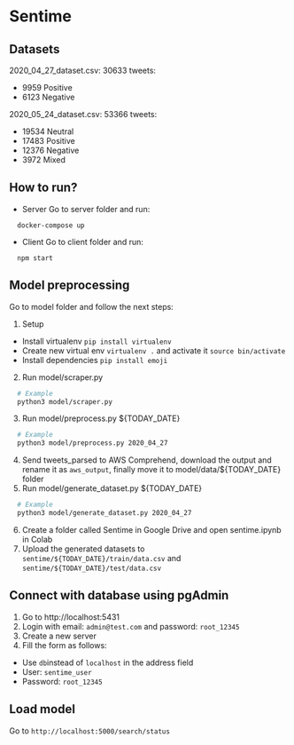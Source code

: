 # Sentime

## Datasets
2020_04_27_dataset.csv: 30633 tweets:
- 9959 Positive
- 6123 Negative

2020_05_24_dataset.csv: 53366 tweets:
  - 19534 Neutral
  - 17483 Positive
  - 12376 Negative
  - 3972 Mixed

## How to run?
* Server
Go to server folder and run:
```
  docker-compose up
```
* Client
Go to client folder and run:
```
  npm start
```

## Model preprocessing
Go to model folder and follow the next steps:
1. Setup
  - Install virtualenv `pip install virtualenv`
  - Create new virtual env `virtualenv .` and activate it `source bin/activate`
  - Install dependencies `pip install emoji`
2. Run model/scraper.py
  ```bash
    # Example
    python3 model/scraper.py
  ```
3. Run model/preprocess.py ${TODAY_DATE}
  ```bash
    # Example
    python3 model/preprocess.py 2020_04_27
  ```
4. Send tweets_parsed to AWS Comprehend, download the output and rename it as `aws_output`, finally move it to model/data/${TODAY_DATE} folder
5. Run model/generate_dataset.py ${TODAY_DATE}
  ```bash
    # Example
    python3 model/generate_dataset.py 2020_04_27
  ```
6. Create a folder called Sentime in Google Drive and open sentime.ipynb in Colab
7. Upload the generated datasets to `sentime/${TODAY_DATE}/train/data.csv` and `sentime/${TODAY_DATE}/test/data.csv`

## Connect with database using pgAdmin
1. Go to http://localhost:5431
2. Login with email: `admin@test.com` and password: `root_12345`
3. Create a new server
4. Fill the form as follows:
  - Use `db`instead of `localhost` in the address field
  - User: `sentime_user`
  - Password: `root_12345`

## Load model
Go to `http://localhost:5000/search/status`